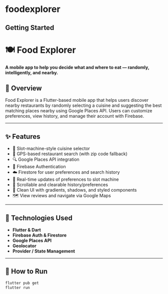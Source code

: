 # foodexplorer



## Getting Started


# 🍽️ Food Explorer

**A mobile app to help you decide what and where to eat — randomly, intelligently, and nearby.**

## 📲 Overview

Food Explorer is a Flutter-based mobile app that helps users discover nearby restaurants by randomly selecting a cuisine and suggesting the best matching places nearby using Google Places API. Users can customize preferences, view history, and manage their account with Firebase.

---

## ✨ Features

- 🎰 Slot-machine-style cuisine selector
- 📍 GPS-based restaurant search (with zip code fallback)
- 🔍 Google Places API integration
- 🔐 Firebase Authentication
- ☁️ Firestore for user preferences and search history
- 🔄 Real-time updates of preferences to slot machine
- 🧾 Scrollable and clearable history/preferences
- 🎨 Clean UI with gradients, shadows, and styled components
- 🗺️ View reviews and navigate via Google Maps

---

## 🚀 Technologies Used

- **Flutter & Dart**
- **Firebase Auth & Firestore**
- **Google Places API**
- **Geolocator**
- **Provider / State Management**

---

## 🧪 How to Run

```bash
flutter pub get
flutter run
